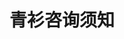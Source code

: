 ---
title: 青衫咨询须知
tags: [ASD, AS, 孤独症谱系, Aspie, Austim]
color: danger
description: 虽然ADHD因为注意力问题和冲动问题会遇到很多障碍和麻烦，但是ADHD人士同时也有独特的长处
external_url: http://mp.weixin.qq.com/s?__biz=MzIyMzgyMjY5NQ==&amp;mid=2247484259&amp;idx=3&amp;sn=d5e269a88bfb4bf848dd7950ae7b228d&amp;chksm=e819156bdf6e9c7dbe4dbe7e6d3ac51d327cff3d23a51692be3667e895dfa7364ec878ef12d7&amp;scene=27#wechat_redirect
---